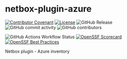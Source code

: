 # netbox-plugin-azure

[![Contributor Covenant](https://img.shields.io/badge/Contributor%20Covenant-2.1-4baaaa.svg)](https://github.com/dafneb/.github/blob/main/.github/CODE_OF_CONDUCT.md) 
[![License](https://img.shields.io/badge/License-MIT-4baaaa.svg)](https://github.com/dafneb/.github/blob/main/LICENSE)
![GitHub Release](https://img.shields.io/github/v/release/dafneb/netbox-plugin-azure)
![GitHub commit activity](https://img.shields.io/github/commit-activity/w/dafneb/netbox-plugin-azure)
![GitHub contributors](https://img.shields.io/github/contributors/dafneb/netbox-plugin-azure)

![GitHub Actions Workflow Status](https://img.shields.io/github/actions/workflow/status/dafneb/netbox-plugin-azure/snyk-code-scan.yml?label=snyk-security)
[![OpenSSF Scorecard](https://api.scorecard.dev/projects/github.com/dafneb/netbox-plugin-azure/badge)](https://scorecard.dev/viewer/?uri=github.com/dafneb/netbox-plugin-azure)
[![OpenSSF Best Practices](https://www.bestpractices.dev/projects/10545/badge)](https://www.bestpractices.dev/projects/10545)

Netbox plugin - Azure inventory
